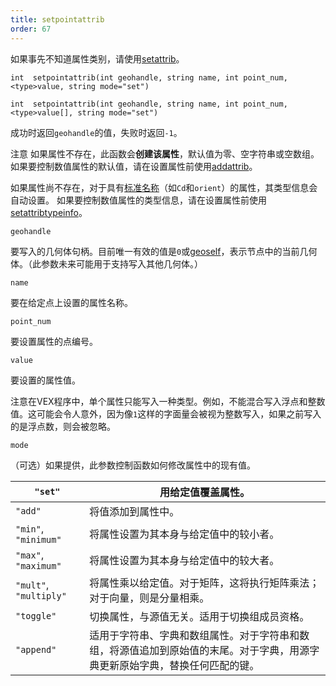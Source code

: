 ```yaml
---
title: setpointattrib
order: 67
---
```


如果事先不知道属性类别，请使用[setattrib](setattrib.html "向几何体写入属性值")。

`int  setpointattrib(int geohandle, string name, int point_num, <type>value, string mode="set")`

`int  setpointattrib(int geohandle, string name, int point_num, <type>value[], string mode="set")`

成功时返回`geohandle`的值，失败时返回`-1`。

注意
如果属性不存在，此函数会**创建该属性**，默认值为零、空字符串或空数组。
如果要控制数值属性的默认值，请在设置属性前使用[addattrib](addattrib.html "向几何体添加属性")。

如果属性尚不存在，对于具有[标准名称](../snippets.html#known)（如`Cd`和`orient`）的属性，其类型信息会自动设置。
如果要控制数值属性的类型信息，请在设置属性前使用[setattribtypeinfo](setattribtypeinfo.html "设置几何体中属性的含义")。

`geohandle`

要写入的几何体句柄。目前唯一有效的值是`0`或[geoself](geoself.html "返回当前几何体的句柄")，表示节点中的当前几何体。（此参数未来可能用于支持写入其他几何体。）

`name`

要在给定点上设置的属性名称。

`point_num`

要设置属性的点编号。

`value`

要设置的属性值。

注意在VEX程序中，单个属性只能写入一种类型。例如，不能混合写入浮点和整数值。这可能会令人意外，因为像`1`这样的字面量会被视为整数写入，如果之前写入的是浮点数，则会被忽略。

`mode`

（可选）如果提供，此参数控制函数如何修改属性中的现有值。

| `"set"` | 用给定值覆盖属性。 |
| --- | --- |
| `"add"` | 将值添加到属性中。 |
| `"min"`, `"minimum"` | 将属性设置为其本身与给定值中的较小者。 |
| `"max"`, `"maximum"` | 将属性设置为其本身与给定值中的较大者。 |
| `"mult"`, `"multiply"` | 将属性乘以给定值。对于矩阵，这将执行矩阵乘法；对于向量，则是分量相乘。 |
| `"toggle"` | 切换属性，与源值无关。适用于切换组成员资格。 |
| `"append"` | 适用于字符串、字典和数组属性。对于字符串和数组，将源值追加到原始值的末尾。对于字典，用源字典更新原始字典，替换任何匹配的键。 |

